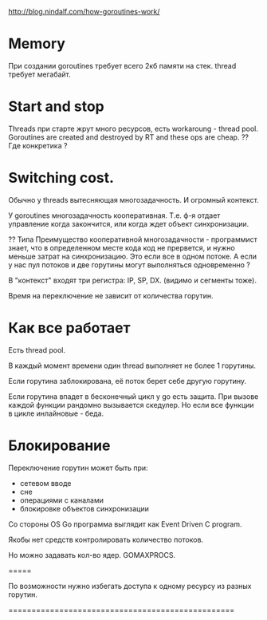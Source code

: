 http://blog.nindalf.com/how-goroutines-work/

# Memory

При создании goroutines требует всего 2кб памяти на стек.
thread требует мегабайт.

# Start and stop

Threads при старте жрут много ресурсов, есть workaroung - thread pool.
Goroutines are created and destroyed by RT and these ops are cheap.
?? Где конкретика ?

# Switching cost.

Обычно у threads вытесняющая многозадачность. И огромный контекст.

У goroutines многозадачность кооперативная. Т.е. ф-я отдает управление когда закончится, или когда ждет объект синхронизации. 


?? Типа Преимущество кооперативной многозадачности - программист знает, что в определенном месте кода код не прервется, и нужно меньше затрат на синхронизацию.
Это если все в одном потоке. А если у нас пул потоков и две горутины могут выполняться одновременно ?






В "контекст" входят три регистра: IP, SP, DX.
(видимо и сегменты тоже).

Время на переключение не зависит от количества горутин.

# Как все работает

Есть thread pool.

В каждый момент времени один thread выполняет не более 1 горутины.

Если горутина заблокирована, её поток берет себе другую горутину.


Если горутина впадет в бесконечный цикл у go есть защита.
При вызове каждой функции рандомно вызывается скедулер.
Но если все функции в цикле инлайновые - беда.

# Блокирование

Переключение горутин может быть при:

* сетевом вводе
* сне
* операциями с каналами
* блокировке объектов синхронизации

Со стороны OS Go программа выглядит как Event Driven C program.

Якобы нет средств контролировать количество потоков.

Но можно задавать кол-во ядер. GOMAXPROCS.

=====

По возможности нужно избегать доступа к одному ресурсу из разных горутин.

=================================================



